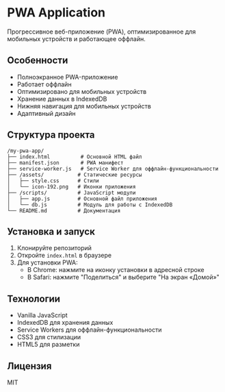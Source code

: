 # PWA Application

Прогрессивное веб-приложение (PWA), оптимизированное для мобильных устройств и работающее оффлайн.

## Особенности

- Полноэкранное PWA-приложение
- Работает оффлайн
- Оптимизировано для мобильных устройств
- Хранение данных в IndexedDB
- Нижняя навигация для мобильных устройств
- Адаптивный дизайн

## Структура проекта

```
/my-pwa-app/
├── index.html          # Основной HTML файл
├── manifest.json       # PWA манифест
├── service-worker.js   # Service Worker для оффлайн-функциональности
├── /assets/           # Статические ресурсы
│   ├── style.css      # Стили
│   └── icon-192.png   # Иконки приложения
├── /scripts/          # JavaScript модули
│   ├── app.js         # Основной файл приложения
│   └── db.js          # Модуль для работы с IndexedDB
└── README.md          # Документация
```

## Установка и запуск

1. Клонируйте репозиторий
2. Откройте `index.html` в браузере
3. Для установки PWA:
   - В Chrome: нажмите на иконку установки в адресной строке
   - В Safari: нажмите "Поделиться" и выберите "На экран «Домой»"

## Технологии

- Vanilla JavaScript
- IndexedDB для хранения данных
- Service Workers для оффлайн-функциональности
- CSS3 для стилизации
- HTML5 для разметки

## Лицензия

MIT 